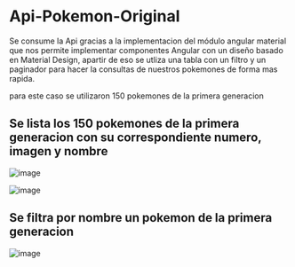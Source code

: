 # Api-Pokemon-Original

Se consume la Api gracias a la implementacion del módulo angular material que nos permite implementar componentes Angular con un diseño basado en Material Design,
apartir de eso se utliza una tabla con un filtro y un paginador para hacer la consultas de nuestros pokemones de forma mas rapida.

para este caso se utilizaron 150 pokemones de la primera generacion

## Se lista los 150 pokemones de la primera generacion con su correspondiente numero, imagen y nombre
![image](https://user-images.githubusercontent.com/96325513/172034065-409eab47-c994-4565-a2f8-00d89b3a6ee9.png)

![image](https://user-images.githubusercontent.com/96325513/172033945-ce862de6-c5ad-4664-a835-f3e6a59be9fe.png)

## Se filtra por nombre un pokemon de la primera generacion
![image](https://user-images.githubusercontent.com/96325513/172033999-06b08fb8-2a8b-429e-ac9c-cb70dd6453f2.png)



